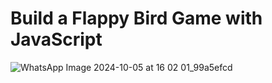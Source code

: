 # Build a Flappy Bird Game with JavaScript
![WhatsApp Image 2024-10-05 at 16 02 01_99a5efcd](https://github.com/user-attachments/assets/7bba1a4e-7edf-4a93-89d4-c6161bab5647)
